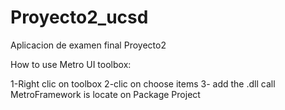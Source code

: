 # Proyecto2_ucsd
Aplicacion de examen final Proyecto2


How to use Metro UI toolbox:

1-Right clic on toolbox
2-clic on choose items
3- add the .dll call MetroFramework is locate on Package Project
